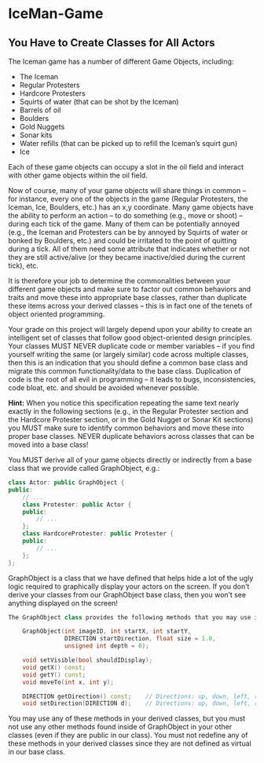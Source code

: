 # IceMan-Game
## You Have to Create Classes for All Actors

The Iceman game has a number of different Game Objects, including:

- The Iceman
- Regular Protesters
- Hardcore Protesters
- Squirts of water (that can be shot by the Iceman)
- Barrels of oil
- Boulders
- Gold Nuggets
- Sonar kits
- Water refills (that can be picked up to refill the Iceman’s squirt gun)
- Ice

Each of these game objects can occupy a slot in the oil field and interact with other game objects within the oil field.

Now of course, many of your game objects will share things in common – for instance, every one of the objects in the game (Regular Protesters, the Iceman, Ice, Boulders, etc.) has an x,y coordinate. Many game objects have the ability to perform an action – to do something (e.g., move or shoot) – during each tick of the game. Many of them can be potentially annoyed (e.g., the Iceman and Protesters can be by annoyed by Squirts of water or bonked by Boulders, etc.) and could be irritated to the point of quitting during a tick. All of them need some attribute that indicates whether or not they are still active/alive (or they became inactive/died during the current tick), etc.

It is therefore your job to determine the commonalities between your different game objects and make sure to factor out common behaviors and traits and move these into appropriate base classes, rather than duplicate these items across your derived classes – this is in fact one of the tenets of object oriented programming.

Your grade on this project will largely depend upon your ability to create an intelligent set of classes that follow good object-oriented design principles. Your classes MUST NEVER duplicate code or member variables – if you find yourself writing the same (or largely similar) code across multiple classes, then this is an indication that you should define a common base class and migrate this common functionality/data to the base class. Duplication of code is the root of all evil in programming – it leads to bugs, inconsistencies, code bloat, etc. and should be avoided whenever possible.

**Hint:** When you notice this specification repeating the same text nearly exactly in the following sections (e.g., in the Regular Protester section and the Hardcore Protester section, or in the Gold Nugget or Sonar Kit sections) you MUST make sure to identify common behaviors and move these into proper base classes. NEVER duplicate behaviors across classes that can be moved into a base class!

You MUST derive all of your game objects directly or indirectly from a base class that we provide called GraphObject, e.g.:

```cpp
class Actor: public GraphObject {
public:
    // ...
    class Protester: public Actor {
    public:
        // ...
    };
    class HardcoreProtester: public Protester {
    public:
        // ...
    };
};
```
GraphObject is a class that we have defined that helps hide a lot of the ugly logic required to graphically display your actors on the screen. If you don’t derive your classes from our GraphObject base class, then you won’t see anything displayed on the screen!
```cpp
The GraphObject class provides the following methods that you may use in your classes:

    GraphObject(int imageID, int startX, int startY,
                DIRECTION startDirection, float size = 1.0,
                unsigned int depth = 0);

    void setVisible(bool shouldIDisplay);
    void getX() const;
    void getY() const;
    void moveTo(int x, int y);

    DIRECTION getDirection() const;    // Directions: up, down, left, right
    void setDirection(DIRECTION d);    // Directions: up, down, left, right
```
You may use any of these methods in your derived classes, but you must not use any other methods found inside of GraphObject in your other classes (even if they are public in our class). You must not redefine any of these methods in your derived classes since they are not defined as virtual in our base class.
